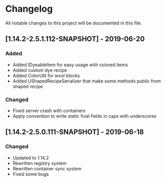 # Changelog
All notable changes to this project will be documented in this file.

## [1.14.2-2.5.1.112-SNAPSHOT] - 2019-06-20
### Added 
- Added IDyeableItem for easy usage with colored items
- Added custom dye recipe
- Added ColorUtil for wool blocks
- Added UShapedRecipeSerializer that make some methods public from shaped recipe

### Changed
- Fixed server crash with containers
- Apply convention to write static final fields in caps with underscores

## [1.14.2-2.5.0.111-SNAPSHOT] - 2019-06-18
### Changed
- Updated to 1.14.2
- Rewritten registry system
- Rewritten container sync system
- Fixed some bugs
